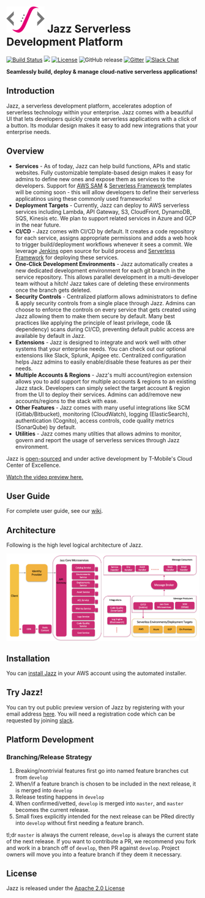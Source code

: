 # ![Jazz Logo](misc/logo.png) Jazz Serverless Development Platform

[![Build Status](https://travis-ci.org/tmobile/jazz.svg?branch=master)](https://travis-ci.org/tmobile/jazz)
<a href="https://github.com/tmobile/jazz/graphs/contributors" alt="Contributors"><img src="https://img.shields.io/github/contributors/tmobile/jazz.svg" /></a>
[![License](https://img.shields.io/badge/License-Apache%202.0-yellowgreen.svg)](https://github.com/tmobile/jazz/blob/master/LICENSE)
![GitHub release](https://img.shields.io/github/release/tmobile/jazz.svg)
[![Gitter](https://img.shields.io/gitter/room/badges/shields.svg)](https://gitter.im/TMO-OSS/Jazz)
[![Slack Chat](https://img.shields.io/badge/Chat-Slack-ff69b4.svg)](https://tmo-oss-getinvite.herokuapp.com/)

**Seamlessly build, deploy & manage cloud-native serverless applications!**

## Introduction

Jazz, a serverless development platform, accelerates adoption of serverless technology within your enterprise. Jazz comes with a beautiful UI that lets developers quickly create serverless applications with a click of a button. Its modular design makes it easy to add new integrations that your enterprise needs.

## Overview

* **Services** - As of today, Jazz can help build functions, APIs and static websites. Fully customizable template-based design makes it easy for admins to define new ones and expose them as services to the developers. Support for [AWS SAM](https://github.com/awslabs/serverless-application-model) & [Serverless Framework](https://github.com/serverless/serverless) templates will be coming soon - this will allow developers to define their serverless applicatinos using these commonly used frameworks!
* **Deployment Targets** - Currently, Jazz can deploy to AWS serverless services including Lambda, API Gateway, S3, CloudFront, DynamoDB, SQS, Kinesis etc. We plan to support related services in Azure and GCP in the near future.
* **CI/CD** - Jazz comes with CI/CD by default. It creates a code repository for each service, assigns appropriate permissions and adds a web hook to trigger build/deployment workflows whenever it sees a commit. We leverage [Jenkins](https://github.com/jenkinsci/jenkins) open source for build process and [Serverless Framework](https://github.com/serverless/serverless) for deploying these services.
* **One-Click Development Environments** - Jazz automatically creates a new dedicated development environment for each git branch in the service repository. This allows parallel development in a multi-developer team without a hitch! Jazz takes care of deleting these environments once the branch gets deleted.
* **Security Controls** - Centralized platform allows administrators to define & apply security controls from a single place through Jazz. Admins can choose to enforce the controls on every service that gets created using Jazz allowing them to make them secure by default. Many best practices like applying the principle of least privilege, code (& dependency) scans during CI/CD, preventing default public access are available by default in Jazz.
* **Extensions** - Jazz is designed to integrate and work well with other systems that your enterprise needs. You can check out our optional extensions like Slack, Splunk, Apigee etc. Centralized configuration helps Jazz admins to easily enable/disable these features as per their needs.
* **Multiple Accounts & Regions** - Jazz's multi account/region extension allows you to add support for multiple accounts & regions to an existing Jazz stack. Developers can simply select the target account & region from the UI to deploy their services. Admins can add/remove new accounts/regions to the stack with ease.
* **Other Features** - Jazz comes with many useful integrations like SCM (Gitlab/Bitbucket), monitoring (CloudWatch), logging (ElasticSearch), authentication (Cognito), access controls, code quality metrics (SonarQube) by default.
* **Utilities** - Jazz comes many utilties that allows admins to monitor, govern and report the usage of serverless services through Jazz environment.


Jazz is [open-sourced](http://opensource.t-mobile.com) and under active development by T-Mobile's Cloud Center of Excellence.

[Watch the video preview here.](https://www.youtube.com/watch?v=6Kp1yxMjn1k)

## User Guide

For complete user guide, see our [wiki](https://github.com/tmobile/jazz/wiki).

## Architecture

Following is the high level logical architecture of Jazz.

![Jazz Architecture](misc/jazz_logical_architecture.png)

## Installation

You can [install Jazz](https://github.com/tmobile/jazz-installer) in your AWS account using the automated installer.

## Try Jazz!

You can try out public preview version of Jazz by registering with your email address [here](http://try.tmo-jazz.net). You will need a registration code which can be requested by joining [slack](https://tmo-oss-getinvite.herokuapp.com/).


## Platform Development

### Branching/Release Strategy

1. Breaking/nontrivial features first go into named feature branches cut from `develop`
2. When/if a feature branch is chosen to be included in the next release, it is merged into `develop`
3. Release testing happens in `develop`
4. When confirmed/vetted, `develop` is merged into `master`, and `master` becomes the current release.
5. Small fixes explicitly intended for the next release can be PRed directly into `develop` without first needing a feature branch.

tl;dr `master` is always the current release, `develop` is always the current state of the next release. If you want to contribute a PR, we recommend you fork and work in a branch off of `develop`, then PR against `develop`. Project owners will move you into a feature branch if they deem it necessary.

## License

Jazz is released under the [Apache 2.0 License](https://github.com/tmobile/jazz/blob/master/LICENSE)
